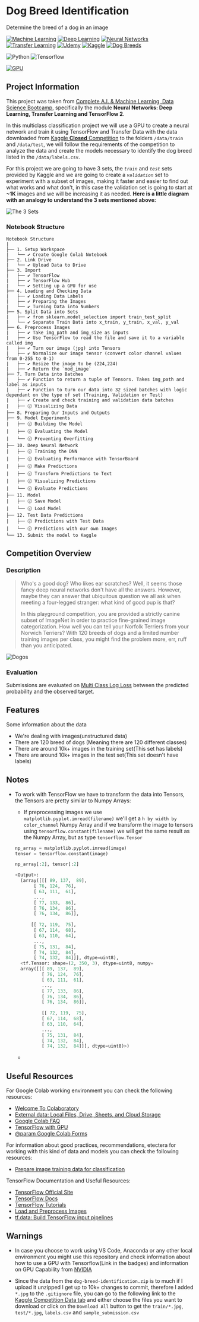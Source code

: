 # Dog Breed Identification
Determine the breed of a dog in an image

[![Machine Learning](https://img.shields.io/badge/%F0%9F%A4%96-Machine_Learning-black)](https://en.wikipedia.org/wiki/Machine_learning)
[![Deep Learning](https://img.shields.io/badge/%F0%9F%A4%96-Deep_Learning-orange)](https://en.wikipedia.org/wiki/Deep_learning)
[![Neural Networks](https://img.shields.io/badge/%F0%9F%A7%A0-Neural_Networks-pink)](https://en.wikipedia.org/wiki/Artificial_neural_network)
[![Transfer Learning](https://img.shields.io/badge/%E2%9A%97%EF%B8%8F-Transfer_Learning-green)](https://en.wikipedia.org/wiki/Transfer_learning)
[![Udemy](https://img.shields.io/badge/%F0%9F%8E%93-Udemy-a435f0)](https://www.udemy.com/)
[![Kaggle](https://img.shields.io/badge/%F0%9F%92%BB-Kaggle-20beff)](https://www.kaggle.com/)
[![Dog Breeds](https://img.shields.io/badge/%F0%9F%90%BE-Dog_Breeds-lightgrey)](https://en.wikipedia.org/wiki/List_of_dog_breeds)

![Python](https://img.shields.io/badge/Python-informational?style=flat&logo=python&logoColor=f7db5d&color=326998)
![Tensorflow](https://img.shields.io/badge/Tensorflow-informational?style=flat&logo=tensorflow&color=326998)

[![GPU](https://img.shields.io/badge/%F0%9F%8E%AE-TensorFlow_with_GPU-FF9300)](https://www.tensorflow.org/guide/gpu)

## Project Information
This project was taken from [Complete A.I. & Machine Learning, Data Science Bootcamp](https://www.udemy.com/course/complete-machine-learning-and-data-science-zero-to-mastery/), specifically the module **Neural Networks: Deep Learning, Transfer Learning and TensorFlow 2**.

In this multiclass classification project we will use a GPU to create a neural network and train it using TensorFlow and Transfer Data with the data downloaded from [Kaggle **Closed** Competition](https://www.kaggle.com/c/dog-breed-identification/overview) to the folders `/data/train` and `/data/test`, we will follow the requirements of the competition to analyze the data and create the models necessary to identify the dog breed listed in the `/data/labels.csv`.

For this project we are going to have 3 sets, the *`train`* and *`test`* sets provided by Kaggle and we are going to create a *`validation`* set to experiment with a subset of images, making it faster and easier to find out what works and what don't, in this case the validation set is going to start at **~1K** images and we will be increasing it as needed. **Here is a little diagram with an analogy to understand the 3 sets mentioned above:**

![The 3 Sets](./assets/3_sets_analogy.png)

### Notebook Structure

```
Notebook Structure
|
├── 1. Setup Workspace
|   └── ✔️ Create Google Colab Notebook
├── 2. Link Drive
|   └── ✔️ Upload Data to Drive
├── 3. Import
|   ├── ✔️ TensorFlow
|   ├── ✔️ TensorFlow Hub
|   └── ✔️ Setting up a GPU for use
├── 4. Loading and Checking Data
|   ├── ✔️ Loading Data Labels
|   ├── ✔️ Preparing the Images
|   └── ✔️ Turning Data into Numbers
├── 5. Split Data into Sets
|   ├── ✔️ from sklearn.model_selection import train_test_split
|   └── ✔️ Separate Train Data into x_train, y_train, x_val, y_val
├── 6. Preprocess Images
|   ├── ✔️ Take img_path and img_size as inputs
|   ├── ✔️ Use TensorFlow to read the file and save it to a variable called img
|   ├── ✔️ Turn our image (jpg) into Tensors
|   ├── ✔️ Normalize our image tensor (convert color channel values from 0-255 to 0-1)
|   ├── ✔️ Resize the image to be (224,224)
|   ├── ✔️ Return the `mod_image`
├── 7. Turn Data into Batches
|   ├── ✔️ Function to return a tuple of Tensors. Takes img_path and label as inputs
|   ├── ✔️ Function to turn our data into 32 sized batches with logic dependant on the type of set (Training, Validation or Test)
|   ├── ✔️ Create and check training and validation data batches
|   ├── 🕜 Visualizing Data
├── 8. Preparing Our Inputs and Outputs
├── 9. Model Experiments
|   ├── 🕜 Building the Model
|   ├── 🕜 Evaluating the Model
|   └── 🕜 Preventing Overfitting
├── 10. Deep Neural Network
|   ├── 🕜 Training the DNN
|   ├── 🕜 Evaluating Performance with TensorBoard
|   ├── 🕜 Make Predictions
|   ├── 🕜 Transform Predictions to Text
|   ├── 🕜 Visualizing Predictions
|   └── 🕜 Evaluate Predictions
├── 11. Model
|   ├── 🕜 Save Model
|   └── 🕜 Load Model
├── 12. Test Data Predictions
|   ├── 🕜 Predictions with Test Data
|   └── 🕜 Predictions with our own Images
└── 13. Submit the model to Kaggle
```
## Competition Overview
### Description
> Who's a good dog? Who likes ear scratches? Well, it seems those fancy deep neural networks don't have all the answers. However, maybe they can answer that ubiquitous question we all ask when meeting a four-legged stranger: what kind of good pup is that?
> 
> In this playground competition, you are provided a strictly canine subset of ImageNet in order to practice fine-grained image categorization. How well you can tell your Norfolk Terriers from your Norwich Terriers? With 120 breeds of dogs and a limited number training images per class, you might find the problem more, err, ruff than you anticipated.

![Dogos](./assets/border_collies.png)

### Evaluation
Submissions are evaluated on [Multi Class Log Loss](https://www.kaggle.com/wiki/MultiClassLogLoss) between the predicted probability and the observed target.

## Features
Some information about the data
* We're dealing with images(unstructured data)
* There are 120 breed of dogs (Meaning there are 120 different classes)
* There are around 10k+ images in the training set(This set has labels)
* There are around 10k+ images in the test set(This set doesn't have labels)

## Notes
* To work with TensorFlow we have to transform the data into Tensors, the Tensors are pretty similar to Numpy Arrays:
  * If preprocessing images we use `matplotlib.pyplot.imread(filename)` we'll get a `h by width by color_channel` Numpy Array and if we transform the image to tensors using `tensorflow.constant(filename)` we will get the same result as the Numpy Array, but as type `tensorflow.Tensor`
  
  ```python
  np_array = matplotlib.pyplot.imread(image)
  tensor = tensorflow.constant(image)

  np_array[:2], tensor[:2]

  <Output>:
    (array([[[ 89, 137,  89],
         [ 76, 124,  76],
         [ 63, 111,  61],
         ...,
         [ 77, 133,  86],
         [ 76, 134,  86],
         [ 76, 134,  86]],
 
        [[ 72, 119,  75],
         [ 67, 114,  68],
         [ 63, 110,  64],
         ...,
         [ 75, 131,  84],
         [ 74, 132,  84],
         [ 74, 132,  84]]], dtype=uint8),
    <tf.Tensor: shape=(2, 350, 3), dtype=uint8, numpy=
    array([[[ 89, 137,  89],
            [ 76, 124,  76],
            [ 63, 111,  61],
            ...,
            [ 77, 133,  86],
            [ 76, 134,  86],
            [ 76, 134,  86]],
    
            [[ 72, 119,  75],
            [ 67, 114,  68],
            [ 63, 110,  64],
            ...,
            [ 75, 131,  84],
            [ 74, 132,  84],
            [ 74, 132,  84]]], dtype=uint8)>)
  ```
  * 

## Useful Resources
For Google Colab working environment you can check the following resources:
* [Welcome To Colaboratory](https://colab.research.google.com/notebooks/intro.ipynb)
* [External data: Local Files, Drive, Sheets, and Cloud Storage](https://colab.research.google.com/notebooks/io.ipynb)
* [Google Colab FAQ](https://research.google.com/colaboratory/faq.html)
* [TensorFlow with GPU](https://colab.research.google.com/notebooks/gpu.ipynb)
* [@param Google Colab Forms](https://colab.research.google.com/notebooks/forms.ipynb)

For information about good practices, recommendations, etectera for working with this kind of data and models you can check the following resources:
* [Prepare image training data for classification](https://cloud.google.com/vertex-ai/docs/image-data/classification/prepare-data)

TensorFlow Documentation and Useful Resources:
* [TensorFlow Official Site](https://www.tensorflow.org/)
* [TensorFlow Docs](https://www.tensorflow.org/guide)
* [TensorFlow Tutorials](https://www.tensorflow.org/tutorials)
* [Load and Preprocess Images](https://www.tensorflow.org/tutorials/load_data/images)
* [tf.data: Build TensorFlow input pipelines](https://www.tensorflow.org/guide/data)

## Warnings
* In case you choose to work using VS Code, Anaconda or any other local environment you might use this repository and check information about how to use a GPU with Tensorflow(Link in the badges) and information on GPU Capability from [NVIDIA](https://developer.nvidia.com/cuda-gpus)

* Since the data from the `dog-breed-identification.zip` is to much if I upload it unzipped I get up to 10k+ changes to commit, therefore I added `*.jpg` to the `.gitignore` file, you can go to the following link to the [Kaggle Competition Data tab](https://www.kaggle.com/c/dog-breed-identification/data) and either choose the files you want to download or click on the `Download All` button to get the `train/*.jpg`, `test/*.jpg`, `labels.csv` and `sample_submission.csv`
